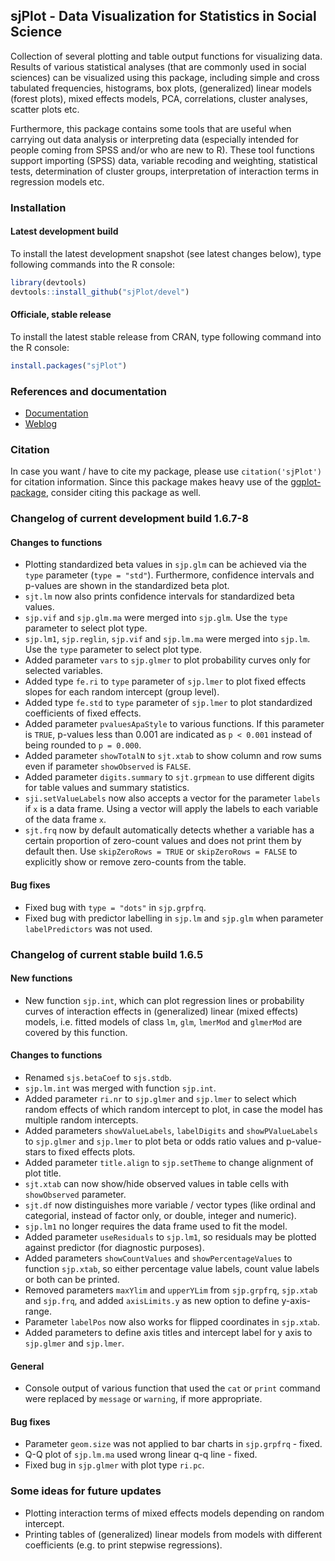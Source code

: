 sjPlot - Data Visualization for Statistics in Social Science
------------------------------------------------------------------------------
Collection of several plotting and table output functions for visualizing data. Results of various statistical analyses (that are commonly used in social sciences) can be visualized using this package, including simple and cross tabulated frequencies, histograms, box plots, (generalized) linear models (forest plots), mixed effects models, PCA, correlations, cluster analyses, scatter plots etc.

Furthermore, this package contains some tools that are useful when carrying out data analysis or interpreting data (especially intended for people coming from SPSS and/or who are new to R). These tool functions support importing (SPSS) data, variable recoding and weighting, statistical tests, determination of cluster groups, interpretation of interaction terms in regression models etc.


### Installation

#### Latest development build

To install the latest development snapshot (see latest changes below), type following commands into the R console:

```r
library(devtools)
devtools::install_github("sjPlot/devel")
```

#### Officiale, stable release
To install the latest stable release from CRAN, type following command into the R console:

```r
install.packages("sjPlot")
```

### References and documentation

- [Documentation](http://www.strengejacke.de/sjPlot/)
- [Weblog](http://strengejacke.wordpress.com/sjplot-r-package/)


### Citation

In case you want / have to cite my package, please use `citation('sjPlot')` for citation information. Since this package makes heavy use of the [ggplot-package](http://cran.r-project.org/web/packages/ggplot2/index.html), consider citing this package as well.


### Changelog of current development build 1.6.7-8

#### Changes to functions
* Plotting standardized beta values in `sjp.glm` can be achieved via the `type` parameter (`type = "std"`). Furthermore, confidence intervals and p-values are shown in the standardized beta plot.
* `sjt.lm` now also prints confidence intervals for standardized beta values.
* `sjp.vif` and `sjp.glm.ma` were merged into `sjp.glm`. Use the `type` parameter to select plot type.
* `sjp.lm1`, `sjp.reglin`, `sjp.vif` and `sjp.lm.ma` were merged into `sjp.lm`. Use the `type` parameter to select plot type.
* Added parameter `vars` to `sjp.glmer` to plot probability curves only for selected variables.
* Added type `fe.ri` to `type` parameter of `sjp.lmer` to plot fixed effects slopes for each random intercept (group level).
* Added type `fe.std` to `type` parameter of `sjp.lmer` to plot standardized coefficients of fixed effects.
* Added parameter `pvaluesApaStyle` to various functions. If this parameter is `TRUE`, p-values less than 0.001 are indicated as `p < 0.001` instead of being rounded to `p = 0.000`.
* Added parameter `showTotalN` to `sjt.xtab` to show column and row sums even if parameter `showObserved` is `FALSE`.
* Added parameter `digits.summary` to `sjt.grpmean` to use different digits for table values and summary statistics.
* `sji.setValueLabels` now also accepts a vector for the parameter `labels` if `x` is a data frame. Using a vector will apply the labels to each variable of the data frame `x`.
* `sjt.frq` now by default automatically detects whether a variable has a certain proportion of zero-count values and does not print them by default then. Use `skipZeroRows = TRUE` or `skipZeroRows = FALSE` to explicitly show or remove zero-counts from the table.


#### Bug fixes
* Fixed bug with `type = "dots"` in `sjp.grpfrq`.
* Fixed bug with predictor labelling in `sjp.lm` and `sjp.glm` when parameter `labelPredictors` was not used.

### Changelog of current stable build 1.6.5

#### New functions
* New function `sjp.int`, which can plot regression lines or probability curves of interaction effects in (generalized) linear (mixed effects) models, i.e. fitted models of class `lm`, `glm`, `lmerMod` and `glmerMod` are covered by this function.

#### Changes to functions
* Renamed `sjs.betaCoef` to `sjs.stdb`.
* `sjp.lm.int` was merged with function `sjp.int`.
* Added parameter `ri.nr` to `sjp.glmer` and `sjp.lmer` to select which random effects of which random intercept to plot, in case the model has multiple random intercepts.
* Added parameters `showValueLabels`, `labelDigits` and `showPValueLabels` to `sjp.glmer` and `sjp.lmer` to plot beta or odds ratio values and p-value-stars to fixed effects plots.
* Added parameter `title.align` to `sjp.setTheme` to change alignment of plot title.
* `sjt.xtab` can now show/hide observed values in table cells with `showObserved` parameter.
* `sjt.df` now distinguishes more variable / vector types (like ordinal and categorial, instead of factor only, or double, integer and numeric).
* `sjp.lm1` no longer requires the data frame used to fit the model.
* Added parameter `useResiduals` to `sjp.lm1`, so residuals may be plotted against predictor (for diagnostic purposes).
* Added parameters `showCountValues` and `showPercentageValues` to function `sjp.xtab`, so either percentage value labels, count value labels or both can be printed.
* Removed parameters `maxYlim` and `upperYLim` from `sjp.grpfrq`, `sjp.xtab` and `sjp.frq`, and added `axisLimits.y` as new option to define y-axis-range.
* Parameter `labelPos` now also works for flipped coordinates in `sjp.xtab`.
* Added parameters to define axis titles and intercept label for y axis to `sjp.glmer` and `sjp.lmer`.

#### General
* Console output of various function that used the `cat` or `print` command were replaced by `message` or `warning`, if more appropriate.

#### Bug fixes
* Parameter `geom.size` was not applied to bar charts in `sjp.grpfrq` - fixed.
* Q-Q plot of `sjp.lm.ma` used wrong linear q-q line - fixed.
* Fixed bug in `sjp.glmer` with plot type `ri.pc`.


### Some ideas for future updates
* Plotting interaction terms of mixed effects models depending on random intercept.
* Printing tables of (generalized) linear models from models with different coefficients (e.g. to print stepwise regressions).
